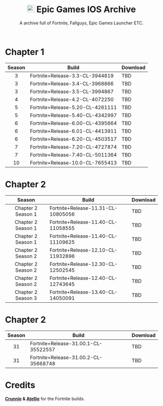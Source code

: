 
<div align=center>

# <img src="https://i.imgur.com/kUmoSIz.png" alt="Epic Games Logo" width="24" height="24"> Epic Games IOS Archive
A archive full of Fortnite, Fallguys, Epic Games Launcher ETC.

</div>
<br>

# Chapter 1

| Season | Build | Download | 
| :---: | ----------- | ----------- | 
| 3 | Fortnite+Release-3.3-CL-3944819 | TBD |
| 3 | Fortnite+Release-3.4-CL-3968866 | TBD |
| 3 | Fortnite+Release-3.5-CL-3994867 | TBD |
| 4 | Fortnite+Release-4.2-CL-4072250 | TBD |
| 5 | Fortnite+Release-5.20-CL-4261111 | TBD |
| 5 | Fortnite+Release-5.40-CL-4342997 | TBD |
| 6 | Fortnite+Release-6.00-CL-4395664 | TBD |
| 6 | Fortnite+Release-6.01-CL-4413911 | TBD |
| 6 | Fortnite+Release-6.20-CL-4503517 | TBD |
| 7 | Fortnite+Release-7.20-CL-4727874 | TBD |
| 7 | Fortnite+Release-7.40-CL-5011364 | TBD |
| 10 | Fortnite+Release-10.0-CL-7655413 | TBD |

# Chapter 2

| Season | Build | Download |
| :---: | ----------- | ----------- | 
| Chapter 2 Season 1 | Fortnite+Release-11.31-CL-10805056 | TBD |
| Chapter 2 Season 1 | Fortnite+Release-11.40-CL-11058555 | TBD |
| Chapter 2 Season 1 | Fortnite+Release-11.40-CL-11109625 | TBD |
| Chapter 2 Season 2 | Fortnite+Release-12.10-CL-11932896 | TBD |
| Chapter 2 Season 2 | Fortnite+Release-12.30-CL-12502545 | TBD |
| Chapter 2 Season 2 | Fortnite+Release-12.40-CL-12743645 | TBD |
| Chapter 2 Season 3 | Fortnite+Release-13.40-CL-14050091 | TBD |

# Chapter 2

| Season | Build | Download |
| :---: | ----------- | ----------- | 
| 31 | Fortnite+Release-31.00.1-CL-35522557 | TBD |
| 31 | Fortnite+Release-31.00.2-CL-35668748 | TBD |

# Credits
**[Crunnie](https://github.com/Crunnie) & [Atellie](https://github.com/atellies/EpicGamesStoreIPA)** for the Fortnite builds.







